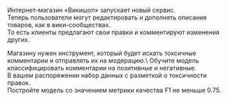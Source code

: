 Интернет-магазин «Викишоп» запускает новый сервис.\
Теперь пользователи могут редактировать и дополнять описания товаров, как в вики-сообществах.\
То есть клиенты предлагают свои правки и комментируют изменения других. 

Магазину нужен инструмент, который будет искать токсичные комментарии и отправлять их на модерацию.\ 
Обучите модель классифицировать комментарии на позитивные и негативные. \
В вашем распоряжении набор данных с разметкой о токсичности правок.\
Постройте модель со значением метрики качества F1 не меньше 0.75. 
